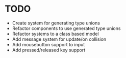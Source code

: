 # TODO
- Create system for generating type unions
- Refactor components to use generated type unions
- Refactor systems to a class based model
- Add message system for update/on collision
- Add mousebutton support to input
- Add pressed/released key support 